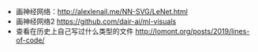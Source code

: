 - 画神经网络：http://alexlenail.me/NN-SVG/LeNet.html
- 画神经网络2 https://github.com/dair-ai/ml-visuals
- 查看在历史上自己写过什么类型的文件 http://lomont.org/posts/2019/lines-of-code/
